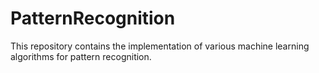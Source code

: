 # PatternRecognition
This repository contains the implementation of various machine learning algorithms for pattern recognition.